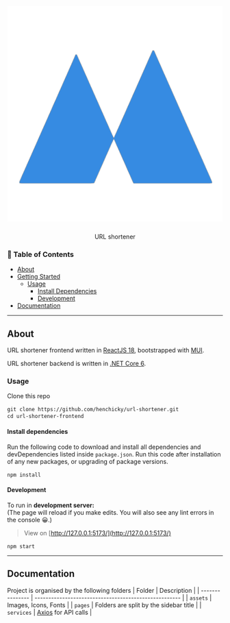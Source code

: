 <h1 align="center">
  <img src="https://github.com/henchicky/url-shortener/blob/main/url-shortener-frontend/public/logo.png" alt="URL Shortnener">
</h1>

<div align="center">
  URL shortener
</div>

### :book: Table of Contents

- [About](#about)
- [Getting Started](#getting-started)
  - [Usage](#usage)
    - [Install Dependencies](#install-dependencies)
    - [Development](#development)
- [Documentation](#documentation)

---

## About

URL shortener frontend written in [ReactJS 18](https://reactjs.org/), bootstrapped with [MUI](https://mui.com/). 

URL shortener backend is written in [.NET Core 6](https://dotnet.microsoft.com/en-us/download/dotnet/6.0).

### Usage
Clone this repo
```
git clone https://github.com/henchicky/url-shortener.git
cd url-shortener-frontend
```

#### Install dependencies
Run the following code to download and install all dependencies and devDependencies listed inside `package.json`. Run this code after installation of any new packages, or upgrading of package versions. 
```
npm install
``` 

#### Development
To run in **development server:**  
(The page will reload if you make edits. You will also see any lint errors in the console :grinning:.)
> View on [http://127.0.0.1:5173/](http://127.0.0.1:5173/)
```
npm start
```

***

## Documentation
Project is organised by the following folders
| Folder          | Description                                           | 
| --------------- | ----------------------------------------------------- |
| `assets`        | Images, Icons, Fonts                                  |
| `pages`         | Folders are split by the sidebar title                | 
| `services`      | [Axios](https://github.com/axios/axios) for API calls |  
